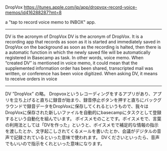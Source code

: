 DropVox
https://itunes.apple.com/jp/app/dropvox-record-voice-memos/id416288287?mt=8

a "tap to record voice memo to INBOX" app.

---------
DV is the acronym of DropVox
DV is the acronym of DropVox. It is a recording app that records as soon as it is started and immediately saved in DropVox on the background as soon as the recording is halted, then there is a automatic function in which the newly saved file will be automatically registered in Basecamp as task. 
In other words, voice memo. When “created DV” is mentioned in voice memo, it could mean that the supplemented information order has been shared, transcripted mail was written, or conference has been voice digitized. 
When asking DV, it means to receive orders in voice 

----

DV ”DropVox” の略。
Dropvoxというレコーディングをするアプリがあり、アプリを立ち上げると直ちに録音が始まり、録音停止ボタンを押すと直ちにバックグラウンドで録音データをDropVoxに保存してくれるというもので、我々はDropVoxに保存された新しいファイルを自動的にbasecampにタスクとして登録するという自動化を組んでいます。
ボイスメモのことです。ボイスメモで、言葉の利用法としては「DVを作った」というと、ボイスメモで補足的な情報の指示を渡したとか、文字起こしされてくるメールを書いたとか、会議がデジタルの音声で記録されているといった意味で使われます。
DVくださいといったら、音声でもいいので指示をくれといった意味になります。


